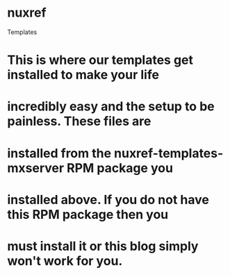 # nuxref
Templates
# This is where our templates get installed to make your life
# incredibly easy and the setup to be painless. These files are
# installed from the nuxref-templates-mxserver RPM package you
# installed above. If you do not have this RPM package then you
# must install it or this blog simply won't work for you.
